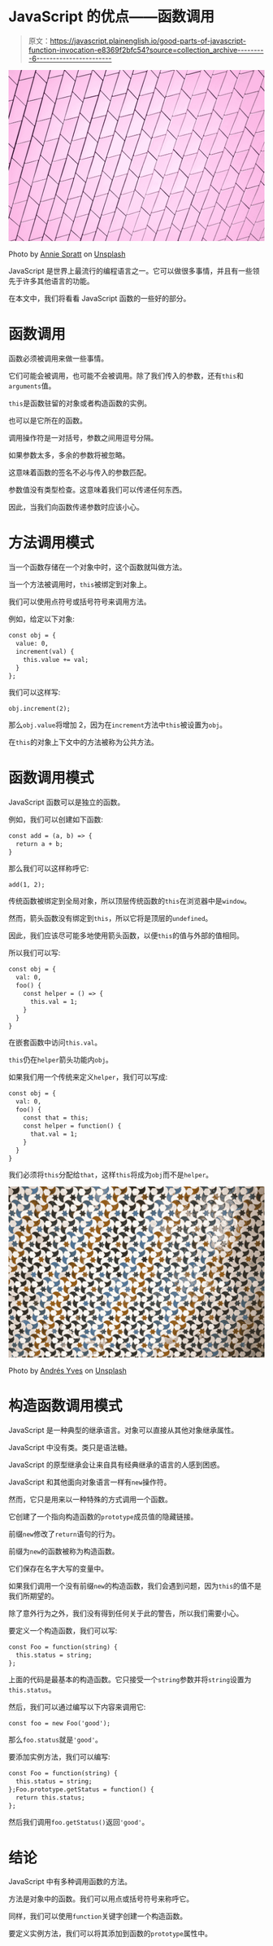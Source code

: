 # JavaScript 的优点——函数调用

> 原文：<https://javascript.plainenglish.io/good-parts-of-javascript-function-invocation-e8369f2bfc54?source=collection_archive---------6----------------------->

![](img/fd98b421c33b8089a37dfb2c3531733a.png)

Photo by [Annie Spratt](https://unsplash.com/@anniespratt?utm_source=medium&utm_medium=referral) on [Unsplash](https://unsplash.com?utm_source=medium&utm_medium=referral)

JavaScript 是世界上最流行的编程语言之一。它可以做很多事情，并且有一些领先于许多其他语言的功能。

在本文中，我们将看看 JavaScript 函数的一些好的部分。

# 函数调用

函数必须被调用来做一些事情。

它们可能会被调用，也可能不会被调用。除了我们传入的参数，还有`this`和`arguments`值。

`this`是函数驻留的对象或者构造函数的实例。

也可以是它所在的函数。

调用操作符是一对括号，参数之间用逗号分隔。

如果参数太多，多余的参数将被忽略。

这意味着函数的签名不必与传入的参数匹配。

参数值没有类型检查。这意味着我们可以传递任何东西。

因此，当我们向函数传递参数时应该小心。

# 方法调用模式

当一个函数存储在一个对象中时，这个函数就叫做方法。

当一个方法被调用时，`this`被绑定到对象上。

我们可以使用点符号或括号符号来调用方法。

例如，给定以下对象:

```
const obj = {
  value: 0,
  increment(val) {
    this.value += val;
  }
};
```

我们可以这样写:

```
obj.increment(2);
```

那么`obj.value`将增加 2，因为在`increment`方法中`this`被设置为`obj`。

在`this`的对象上下文中的方法被称为公共方法。

# 函数调用模式

JavaScript 函数可以是独立的函数。

例如，我们可以创建如下函数:

```
const add = (a, b) => {
  return a + b;
}
```

那么我们可以这样称呼它:

```
add(1, 2);
```

传统函数被绑定到全局对象，所以顶层传统函数的`this`在浏览器中是`window`。

然而，箭头函数没有绑定到`this`，所以它将是顶层的`undefined`。

因此，我们应该尽可能多地使用箭头函数，以便`this`的值与外部的值相同。

所以我们可以写:

```
const obj = {
  val: 0,
  foo() {
    const helper = () => {
      this.val = 1;
    }
  }
}
```

在嵌套函数中访问`this.val`。

`this`仍在`helper`箭头功能内`obj`。

如果我们用一个传统来定义`helper`，我们可以写成:

```
const obj = {
  val: 0,
  foo() {
    const that = this;
    const helper = function() {
      that.val = 1;
    }
  }
}
```

我们必须将`this`分配给`that`，这样`this`将成为`obj`而不是`helper`。

![](img/f11c59e2cd9df81bd6d23c247f5f7164.png)

Photo by [Andrés Yves](https://unsplash.com/@mygmag?utm_source=medium&utm_medium=referral) on [Unsplash](https://unsplash.com?utm_source=medium&utm_medium=referral)

# 构造函数调用模式

JavaScript 是一种典型的继承语言。对象可以直接从其他对象继承属性。

JavaScript 中没有类。类只是语法糖。

JavaScript 的原型继承会让来自具有经典继承的语言的人感到困惑。

JavaScript 和其他面向对象语言一样有`new`操作符。

然而，它只是用来以一种特殊的方式调用一个函数。

它创建了一个指向构造函数的`prototype`成员值的隐藏链接。

前缀`new`修改了`return`语句的行为。

前缀为`new`的函数被称为构造函数。

它们保存在名字大写的变量中。

如果我们调用一个没有前缀`new`的构造函数，我们会遇到问题，因为`this`的值不是我们所期望的。

除了意外行为之外，我们没有得到任何关于此的警告，所以我们需要小心。

要定义一个构造函数，我们可以写:

```
const Foo = function(string) {
  this.status = string;
};
```

上面的代码是最基本的构造函数。它只接受一个`string`参数并将`string`设置为`this.status`。

然后，我们可以通过编写以下内容来调用它:

```
const foo = new Foo('good');
```

那么`foo.status`就是`'good'`。

要添加实例方法，我们可以编写:

```
const Foo = function(string) {
  this.status = string;
};Foo.prototype.getStatus = function() {
  return this.status;
};
```

然后我们调用`foo.getStatus()`返回`'good'`。

# 结论

JavaScript 中有多种调用函数的方法。

方法是对象中的函数。我们可以用点或括号符号来称呼它。

同样，我们可以使用`function`关键字创建一个构造函数。

要定义实例方法，我们可以将其添加到函数的`prototype`属性中。